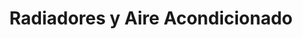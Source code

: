 ---
title: "Radiadores y Aire Acondicionado"
url: /san-miguel-petapa/radiadores-y-aire-acondicionado/
shop: Autowerkstatt
---